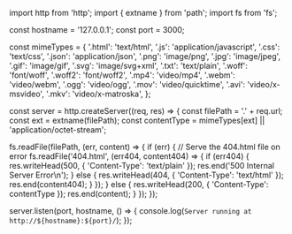 import http from 'http';
import { extname } from 'path';
import fs from 'fs';

const hostname = '127.0.0.1';
const port = 3000;

const mimeTypes = {
  '.html': 'text/html',
  '.js': 'application/javascript',
  '.css': 'text/css',
  '.json': 'application/json',
  '.png': 'image/png',
  '.jpg': 'image/jpeg',
  '.gif': 'image/gif',
  '.svg': 'image/svg+xml',
  '.txt': 'text/plain',
  '.woff': 'font/woff',
  '.woff2': 'font/woff2',
  '.mp4': 'video/mp4',
  '.webm': 'video/webm',
  '.ogg': 'video/ogg',
  '.mov': 'video/quicktime',
  '.avi': 'video/x-msvideo',
  '.mkv': 'video/x-matroska',
};

const server = http.createServer((req, res) => {
  const filePath = '.' + req.url;
  const ext = extname(filePath);
  const contentType = mimeTypes[ext] || 'application/octet-stream';

  fs.readFile(filePath, (err, content) => {
    if (err) {
      // Serve the 404.html file on error
      fs.readFile('404.html', (err404, content404) => {
        if (err404) {
          res.writeHead(500, { 'Content-Type': 'text/plain' });
          res.end('500 Internal Server Error\n');
        } else {
          res.writeHead(404, { 'Content-Type': 'text/html' });
          res.end(content404);
        }
      });
    } else {
      res.writeHead(200, { 'Content-Type': contentType });
      res.end(content);
    }
  });
});

server.listen(port, hostname, () => {
  console.log(`Server running at http://${hostname}:${port}/`);
});
